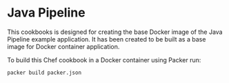 # Java Pipeline

This cookbooks is designed for creating the base Docker image of the Java Pipeline example application. It has been created to be built as a base image for Docker container application.

To build this Chef cookbook in a Docker container using Packer run:

```
packer build packer.json
```
